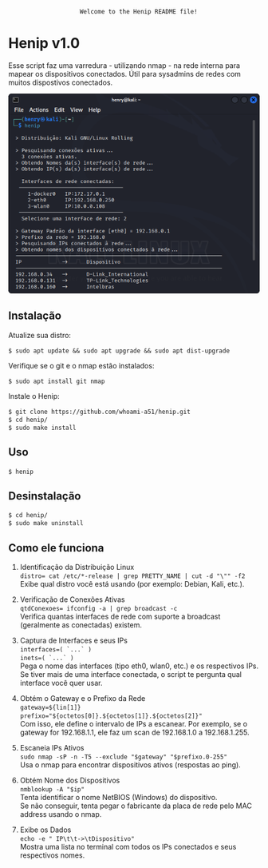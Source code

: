 						Welcome to the Henip README file!    

Henip v1.0
=============
Esse script faz uma varredura - utilizando nmap - na rede interna para mapear os dispositivos conectados. Útil para sysadmins de redes com muitos dispostivos conectados.

![descrição](/henip.png)  

Instalação
-----------

Atualize sua distro:
 
    $ sudo apt update && sudo apt upgrade && sudo apt dist-upgrade

Verifique se o git e o nmap estão instalados:
 
    $ sudo apt install git nmap

Instale o Henip:

    $ git clone https://github.com/whoami-a51/henip.git
    $ cd henip/
    $ sudo make install
    
Uso
----

    $ henip

Desinstalação
--------------

    $ cd henip/
    $ sudo make uninstall  


Como ele funciona
-----------

1. Identificação da Distribuição Linux  
```distro= cat /etc/*-release | grep PRETTY_NAME | cut -d "\"" -f2```  
Exibe qual distro você está usando (por exemplo: Debian, Kali, etc.).  

2. Verificação de Conexões Ativas  
```qtdConexoes= ifconfig -a | grep broadcast -c```  
Verifica quantas interfaces de rede com suporte a broadcast (geralmente as conectadas) existem.    

3. Captura de Interfaces e seus IPs  
```interfaces=( `...` )```  
```inets=( `...` )```  
Pega o nome das interfaces (tipo eth0, wlan0, etc.) e os respectivos IPs.  
Se tiver mais de uma interface conectada, o script te pergunta qual interface você quer usar.  

4. Obtém o Gateway e o Prefixo da Rede  
```gateway=${lin[1]}```  
```prefixo="${octetos[0]}.${octetos[1]}.${octetos[2]}"```  
Com isso, ele define o intervalo de IPs a escanear. Por exemplo, se o gateway for 192.168.1.1, ele faz um scan de 192.168.1.0 a 192.168.1.255.  

5. Escaneia IPs Ativos  
```sudo nmap -sP -n -T5 --exclude "$gateway" "$prefixo.0-255"```  
Usa o nmap para encontrar dispositivos ativos (respostas ao ping).  

6. Obtém Nome dos Dispositivos  
```nmblookup -A "$ip"```  
Tenta identificar o nome NetBIOS (Windows) do dispositivo.  
Se não conseguir, tenta pegar o fabricante da placa de rede pelo MAC address usando o nmap.

8. Exibe os Dados  
```echo -e " IP\t\t->\tDispositivo"```  
Mostra uma lista no terminal com todos os IPs conectados e seus respectivos nomes.
